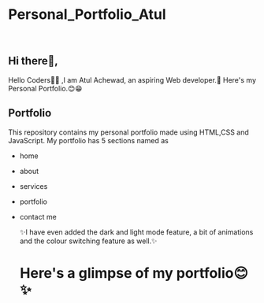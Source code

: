 # Personal_Portfolio_Atul
<div>
 <br>
<h2>Hi there👋,</h2>


 <p>Hello Coders👨‍💻 ,I am Atul Achewad, an aspiring Web developer.🤖 Here's my Personal Portfolio.😊😁<h2>Portfolio</h2>

This repository contains my personal portfolio made using HTML,CSS and JavaScript. My portfolio has 5 sections named as 
- home
- about
- services
- portfolio 
- contact me
  </p>
  ✨I have even added the dark and light mode feature, a bit of animations and the colour switching feature as well.✨

  # Here's a glimpse of my portfolio😊✨


